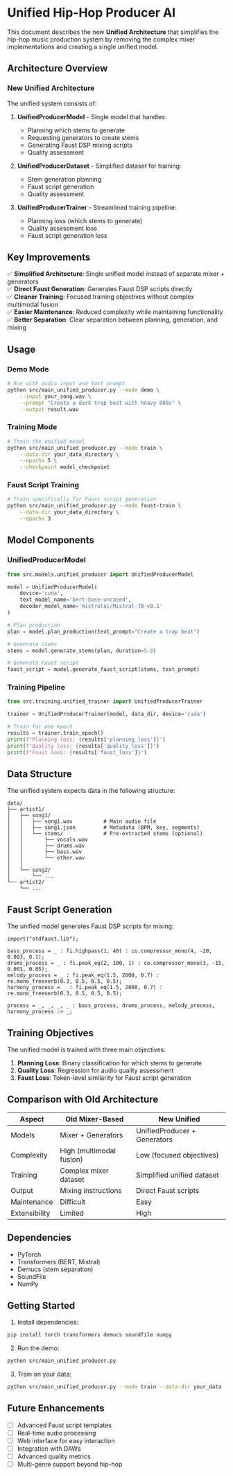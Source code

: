# Unified Hip-Hop Producer AI

This document describes the new **Unified Architecture** that simplifies the hip-hop music production system by removing the complex mixer implementations and creating a single unified model.

## Architecture Overview

### New Unified Architecture

The unified system consists of:

1. **UnifiedProducerModel** - Single model that handles:
   - Planning which stems to generate
   - Requesting generators to create stems
   - Generating Faust DSP mixing scripts
   - Quality assessment

2. **UnifiedProducerDataset** - Simplified dataset for training:
   - Stem generation planning
   - Faust script generation
   - Quality assessment

3. **UnifiedProducerTrainer** - Streamlined training pipeline:
   - Planning loss (which stems to generate)
   - Quality assessment loss
   - Faust script generation loss

## Key Improvements

✅ **Simplified Architecture**: Single unified model instead of separate mixer + generators  
✅ **Direct Faust Generation**: Generates Faust DSP scripts directly  
✅ **Cleaner Training**: Focused training objectives without complex multimodal fusion  
✅ **Easier Maintenance**: Reduced complexity while maintaining functionality  
✅ **Better Separation**: Clear separation between planning, generation, and mixing  

## Usage

### Demo Mode

```bash
# Run with audio input and text prompt
python src/main_unified_producer.py --mode demo \
    --input your_song.wav \
    --prompt "Create a dark trap beat with heavy 808s" \
    --output result.wav
```

### Training Mode

```bash
# Train the unified model
python src/main_unified_producer.py --mode train \
    --data-dir your_data_directory \
    --epochs 5 \
    --checkpoint model_checkpoint
```

### Faust Script Training

```bash
# Train specifically for Faust script generation
python src/main_unified_producer.py --mode faust-train \
    --data-dir your_data_directory \
    --epochs 3
```

## Model Components

### UnifiedProducerModel

```python
from src.models.unified_producer import UnifiedProducerModel

model = UnifiedProducerModel(
    device='cuda',
    text_model_name='bert-base-uncased',
    decoder_model_name='mistralai/Mistral-7B-v0.1'
)

# Plan production
plan = model.plan_production(text_prompt="Create a trap beat")

# Generate stems
stems = model.generate_stems(plan, duration=5.0)

# Generate Faust script
faust_script = model.generate_faust_script(stems, text_prompt)
```

### Training Pipeline

```python
from src.training.unified_trainer import UnifiedProducerTrainer

trainer = UnifiedProducerTrainer(model, data_dir, device='cuda')

# Train for one epoch
results = trainer.train_epoch()
print(f"Planning loss: {results['planning_loss']}")
print(f"Quality loss: {results['quality_loss']}")
print(f"Faust loss: {results['faust_loss']}")
```

## Data Structure

The unified system expects data in the following structure:

```
data/
├── artist1/
│   ├── song1/
│   │   ├── song1.wav          # Main audio file
│   │   ├── song1.json         # Metadata (BPM, key, segments)
│   │   └── stems/             # Pre-extracted stems (optional)
│   │       ├── vocals.wav
│   │       ├── drums.wav
│   │       ├── bass.wav
│   │       └── other.wav
│   │
│   └── song2/
│       └── ...
└── artist2/
    └── ...
```

## Faust Script Generation

The unified model generates Faust DSP scripts for mixing:

```faust
import("stdfaust.lib");

bass_process = _ : fi.highpass(1, 40) : co.compressor_mono(4, -20, 0.003, 0.1);
drums_process = _ : fi.peak_eq(2, 100, 1) : co.compressor_mono(3, -15, 0.001, 0.05);
melody_process = _ : fi.peak_eq(1.5, 2000, 0.7) : re.mono_freeverb(0.3, 0.5, 0.5, 0.5);
harmony_process = _ : fi.peak_eq(1.5, 2000, 0.7) : re.mono_freeverb(0.3, 0.5, 0.5, 0.5);

process = _, _, _, _ : bass_process, drums_process, melody_process, harmony_process :> _;
```

## Training Objectives

The unified model is trained with three main objectives:

1. **Planning Loss**: Binary classification for which stems to generate
2. **Quality Loss**: Regression for audio quality assessment
3. **Faust Loss**: Token-level similarity for Faust script generation

## Comparison with Old Architecture

| Aspect | Old Mixer-Based | New Unified |
|--------|----------------|-------------|
| Models | Mixer + Generators | UnifiedProducer + Generators |
| Complexity | High (multimodal fusion) | Low (focused objectives) |
| Training | Complex mixer dataset | Simplified unified dataset |
| Output | Mixing instructions | Direct Faust scripts |
| Maintenance | Difficult | Easy |
| Extensibility | Limited | High |

## Dependencies

- PyTorch
- Transformers (BERT, Mistral)
- Demucs (stem separation)
- SoundFile
- NumPy

## Getting Started

1. Install dependencies:
```bash
pip install torch transformers demucs soundfile numpy
```

2. Run the demo:
```bash
python src/main_unified_producer.py
```

3. Train on your data:
```bash
python src/main_unified_producer.py --mode train --data-dir your_data
```

## Future Enhancements

- [ ] Advanced Faust script templates
- [ ] Real-time audio processing
- [ ] Web interface for easy interaction
- [ ] Integration with DAWs
- [ ] Advanced quality metrics
- [ ] Multi-genre support beyond hip-hop 